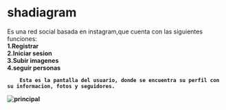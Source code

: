 # shadiagram
Es una red social basada en instagram,que cuenta con las siguientes funciones: <br>
<b>1.Registrar<br>
   2.Iniciar sesion<br>
   3.Subir imagenes<br>
   4.seguir personas<br>
   
        Esta es la pantalla del usuario, donde se encuentra su perfil con su informacion, fotos y seguidores.

![principal](https://user-images.githubusercontent.com/38700066/80266984-72da9280-8664-11ea-9b3b-5be327c2f3b9.jpeg )

